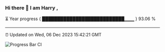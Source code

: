 ### Hi there 👋 I am Harry , 

⏳ Year progress { ███████████████████████████▁▁▁ } 93.06 %

---

⏰ Updated on Wed, 06 Dec 2023 15:42:21 GMT

![Progress Bar CI](https://github.com/duykhang68/duykhang68/workflows/Progress%20Bar%20CI/badge.svg)
